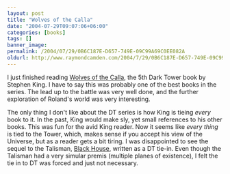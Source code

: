 ```yaml
---
layout: post
title: "Wolves of the Calla"
date: "2004-07-29T09:07:06+06:00"
categories: [books]
tags: []
banner_image: 
permalink: /2004/07/29/0B6C187E-D657-749E-09C99A69C0EE082A
oldurl: http://www.raymondcamden.com/2004/7/29/0B6C187E-D657-749E-09C99A69C0EE082A
---
```


I just finished reading <a href="http://www.amazon.com/exec/obidos/tg/detail/-/1880418568/qid=1091112247/sr=8-1/ref=pd_ka_1/002-9389514-8447268?v=glance&s=books&n=507846">Wolves of the Calla</a>, the 5th Dark Tower book by Stephen King. I have to say this was probably one of the best books in the series. The lead up to the battle was very well done, and the further exploration of Roland's world was very interesting.

The only thing I don't like about the DT series is how King is tieing <i>every</i> book to it. In the past, King would make sly, yet small references to his other books. This was fun for the avid King reader. Now it seems like <i>every thing</i> is tied to the Tower, which, makes sense if you accept his view of the Universe, but as a reader gets a bit tiring. I was disappointed to see the sequel to the Talisman, <a href="http://www.amazon.com/exec/obidos/ASIN/0345441036/qid=1091112902/sr=2-1/ref=sr_2_1/002-9389514-8447268">Black House</a>, written as a DT tie-in. Even though the Talisman had a very simular premis (multiple planes of existence), I felt the tie in to DT was forced and just not necessary.